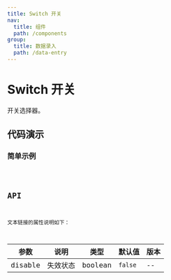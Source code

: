 ```yaml
---
title: Switch 开关
nav:
  title: 组件
  path: /components
group:
  title: 数据录入
  path: /data-entry
---
```


# Switch 开关

开关选择器。

## 代码演示

### 简单示例

<code src="./demo/simple.tsx" />

## API

文本链接的属性说明如下：

| 参数    | 说明     | 类型    | 默认值  | 版本 |
| ------- | -------- | ------- | ------- | ---- |
| disable | 失效状态 | boolean | `false` | --   |
